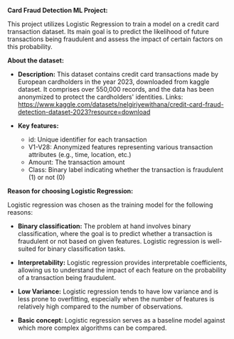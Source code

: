 **Card Fraud Detection ML Project:** 

This project utilizes Logistic Regression to train a model on a credit card transaction dataset. Its main goal is to predict the likelihood of future transactions being fraudulent and assess the impact of certain factors on this probability.

**About the dataset:** 

- __Description:__ This dataset contains credit card transactions made by European cardholders in the year 2023, downloaded from kaggle dataset. It comprises over 550,000 records, and the data has been anonymized to protect the cardholders' identities.
Links: https://www.kaggle.com/datasets/nelgiriyewithana/credit-card-fraud-detection-dataset-2023?resource=download

- __Key features:__

  - id: Unique identifier for each transaction
  - V1-V28: Anonymized features representing various transaction attributes (e.g., time, location, etc.)
  - Amount: The transaction amount
  - Class: Binary label indicating whether the transaction is fraudulent (1) or not (0)
    
**Reason for choosing Logistic Regression:**

Logistic regression was chosen as the training model for the following reasons:

- **Binary classification:** The problem at hand involves binary classification, where the goal is to predict whether a transaction is fraudulent or not based on given features. Logistic regression is well-suited for binary classification tasks.

- **Interpretability:** Logistic regression provides interpretable coefficients, allowing us to understand the impact of each feature on the probability of a transaction being fraudulent. 

- **Low Variance:** Logistic regression tends to have low variance and is less prone to overfitting, especially when the number of features is relatively high compared to the number of observations. 

- **Basic concept:** Logistic regression serves as a baseline model against which more complex algorithms can be compared. 
